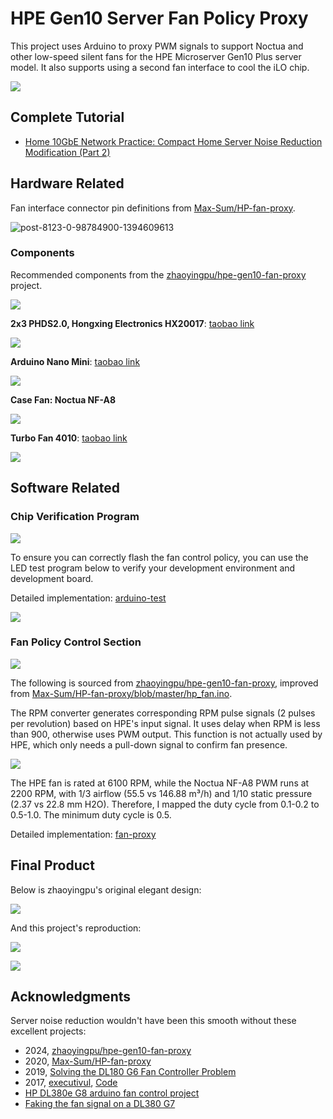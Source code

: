 # HPE Gen10 Server Fan Policy Proxy

This project uses Arduino to proxy PWM signals to support Noctua and other low-speed silent fans for the HPE Microserver Gen10 Plus server model. It also supports using a second fan interface to cool the iLO chip.

![](./assets/images/target-devices.jpg)

## Complete Tutorial

- [Home 10GbE Network Practice: Compact Home Server Noise Reduction Modification (Part 2)](https://zhuanlan.zhihu.com/p/16505126621)

## Hardware Related

Fan interface connector pin definitions from [Max-Sum/HP-fan-proxy](https://github.com/Max-Sum/HP-fan-proxy).

![post-8123-0-98784900-1394609613](https://raw.githubusercontent.com/Max-Sum/HP-fan-proxy/master/images/post-8123-0-98784900-1394609613.png)

### Components

Recommended components from the [zhaoyingpu/hpe-gen10-fan-proxy](https://github.com/zhaoyingpu/hpe-gen10-fan-proxy) project.

![](./assets/images/chip-and-fans.jpg)

**2x3 PHDS2.0, Hongxing Electronics HX20017**: [taobao link](https://m.tb.cn/h.gZnKOee5pgJFSKW)

![](./assets/images/lines.jpg)

**Arduino Nano Mini**: [taobao link](https://m.tb.cn/h.gZMNWzPMlKCnLvb)

![](./assets/images/chip-define.jpg)

**Case Fan: Noctua NF-A8**

![](./assets/images/large-fan.jpg)

**Turbo Fan 4010**: [taobao link](https://m.tb.cn/h.g01uqRhDhxVOKu0)

![](./assets/images/turbo-fan.jpg)

## Software Related

### Chip Verification Program

![](./assets/images/upload-test-app.jpg)

To ensure you can correctly flash the fan control policy, you can use the LED test program below to verify your development environment and development board.

Detailed implementation: [arduino-test](./arduino-test.ino)

![](./assets/images/led-test.jpg)

### Fan Policy Control Section

![](./assets/images/final-upload.jpg)

The following is sourced from [zhaoyingpu/hpe-gen10-fan-proxy](https://github.com/zhaoyingpu/hpe-gen10-fan-proxy), improved from [Max-Sum/HP-fan-proxy/blob/master/hp_fan.ino](https://github.com/Max-Sum/HP-fan-proxy/blob/master/hp_fan.ino).

The RPM converter generates corresponding RPM pulse signals (2 pulses per revolution) based on HPE's input signal. It uses delay when RPM is less than 900, otherwise uses PWM output. This function is not actually used by HPE, which only needs a pull-down signal to confirm fan presence.

![](./assets/images/combine-lines.jpg)

The HPE fan is rated at 6100 RPM, while the Noctua NF-A8 PWM runs at 2200 RPM, with 1/3 airflow (55.5 vs 146.88 m³/h) and 1/10 static pressure (2.37 vs 22.8 mm H2O). Therefore, I mapped the duty cycle from 0.1-0.2 to 0.5-1.0. The minimum duty cycle is 0.5.

Detailed implementation: [fan-proxy](./fan-proxy.ino)

## Final Product

Below is zhaoyingpu's original elegant design:

![](./assets/images/zhaoyingpu-work.jpg)

And this project's reproduction:

![](./assets/images/setup-ilo-fan.jpg)

![](./assets/images/connect-fans.jpg)

## Acknowledgments

Server noise reduction wouldn't have been this smooth without these excellent projects:

- 2024, [zhaoyingpu/hpe-gen10-fan-proxy](https://github.com/zhaoyingpu/hpe-gen10-fan-proxy)
- 2020, [Max-Sum/HP-fan-proxy](https://github.com/Max-Sum/HP-fan-proxy)
- 2019, [Solving the DL180 G6 Fan Controller Problem](https://www.chamberofunderstanding.co.uk/2019/02/16/solving-the-dl180-g6-fan-controller-problem)
- 2017, [executivul](https://www.reddit.com/user/executivul/), [Code](https://pastebin.com/DuZERF56)
- [HP DL380e G8 arduino fan control project](https://www.reddit.com/r/homelab/comments/7vxo5n/hp_dl380e_g8_arduino_fan_control_project/)
- [Faking the fan signal on a DL380 G7](https://www.reddit.com/r/homelab/comments/72k3jf/faking_the_fan_signal_on_a_dl380_g7/)